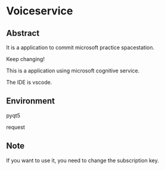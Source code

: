# Voiceservice

## Abstract

It is a application to commit microsoft practice spacestation.

Keep changing!

This is a application using microsoft cognitive service.

The IDE is vscode.

## Environment

pyqt5

request

## Note

If you want to use it, you need to change the subscription key.
